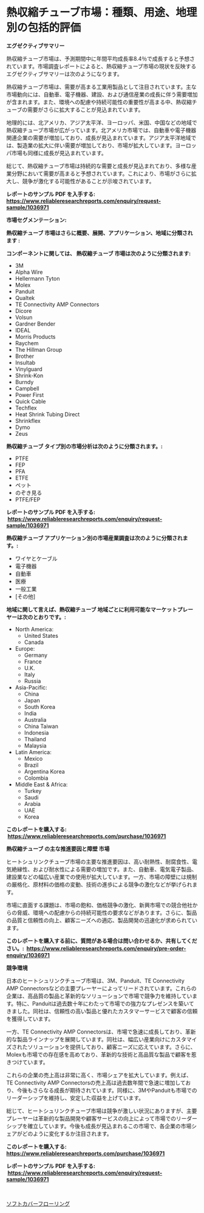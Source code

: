 <p><h1>熱収縮チューブ市場：種類、用途、地理別の包括的評価</h1></p><p><strong>エグゼクティブサマリー</strong></p>
<p><p>熱収縮チューブ市場は、予測期間中に年間平均成長率8.4％で成長すると予想されています。市場調査レポートによると、熱収縮チューブ市場の現状を反映するエグゼクティブサマリーは次のようになります。</p><p>熱収縮チューブ市場は、需要が高まる工業用製品として注目されています。主な市場動向には、自動車、電子機器、建設、および通信産業の成長に伴う需要増加が含まれます。また、環境への配慮や持続可能性の重要性が高まる中、熱収縮チューブの需要がさらに拡大することが見込まれています。</p><p>地理的には、北アメリカ、アジア太平洋、ヨーロッパ、米国、中国などの地域で熱収縮チューブ市場が広がっています。北アメリカ市場では、自動車や電子機器関連企業の需要が増加しており、成長が見込まれています。アジア太平洋地域では、製造業の拡大に伴い需要が増加しており、市場が拡大しています。ヨーロッパ市場も同様に成長が見込まれています。</p><p>総じて、熱収縮チューブ市場は持続的な需要と成長が見込まれており、多様な産業分野において需要が高まると予想されています。これにより、市場がさらに拡大し、競争が激化する可能性があることが示唆されています。</p></p>
<p><strong>レポートのサンプル PDF を入手する: <a href="https://www.reliableresearchreports.com/enquiry/request-sample/1036971">https://www.reliableresearchreports.com/enquiry/request-sample/1036971</a></strong></p>
<p><strong>市場セグメンテーション:</strong></p>
<p><strong> 熱収縮チューブ 市場はさらに概要、展開、アプリケーション、地域に分類されます :</strong></p>
<p><strong>コンポーネントに関しては、 熱収縮チューブ 市場は次のように分類されます: &nbsp;</strong></p>
<p><ul><li>3M</li><li>Alpha Wire</li><li>Hellermann Tyton</li><li>Molex</li><li>Panduit</li><li>Qualtek</li><li>TE Connectivity AMP Connectors</li><li>Dicore</li><li>Volsun</li><li>Gardner Bender</li><li>IDEAL</li><li>Morris Products</li><li>Raychem</li><li>The Hillman Group</li><li>Brother</li><li>Insultab</li><li>Vinylguard</li><li>Shrink-Kon</li><li>Burndy</li><li>Campbell</li><li>Power First</li><li>Quick Cable</li><li>Techflex</li><li>Heat Shrink Tubing Direct</li><li>Shrinkflex</li><li>Dymo</li><li>Zeus</li></ul></p>
<p><strong> 熱収縮チューブ タイプ別の市場分析は次のように分類されます。:</strong></p>
<p><ul><li>PTFE</li><li>FEP</li><li>PFA</li><li>ETFE</li><li>ペット</li><li>のぞき見る</li><li>PTFE/FEP</li></ul></p>
<p><strong>レポートのサンプル PDF を入手する: &nbsp;<a href="https://www.reliableresearchreports.com/enquiry/request-sample/1036971">https://www.reliableresearchreports.com/enquiry/request-sample/1036971</a></strong></p>
<p><strong> 熱収縮チューブ アプリケーション別の市場産業調査は次のように分類されます。:</strong></p>
<p><ul><li>ワイヤとケーブル</li><li>電子機器</li><li>自動車</li><li>医療</li><li>一般工業</li><li>[その他]</li></ul></p>
<p><strong>地域に関して言えば、熱収縮チューブ 地域ごとに利用可能なマーケットプレーヤーは次のとおりです。:</strong></p>
<p><ul>
    <li>
        North America:
        <ul>
            <li>United States</li>
            <li>Canada</li>
        </ul>
    </li>
    <li>
        Europe:
        <ul>
            <li>Germany</li>
            <li>France</li>
            <li>U.K.</li>
            <li>Italy</li>
            <li>Russia</li>
        </ul>
    </li>
    <li>
        Asia-Pacific:
        <ul>
            <li>China</li>
            <li>Japan</li>
            <li>South Korea</li>
            <li>India</li>
            <li>Australia</li>
            <li>China Taiwan</li>
            <li>Indonesia</li>
            <li>Thailand</li>
            <li>Malaysia</li>
        </ul>
    </li>
    <li>
        Latin America:
        <ul>
            <li>Mexico</li>
            <li>Brazil</li>
            <li>Argentina Korea</li>
            <li>Colombia</li>
        </ul>
    </li>
    <li>
        Middle East & Africa:
        <ul>
            <li>Turkey</li>
            <li>Saudi</li>
            <li>Arabia</li>
            <li>UAE</li>
            <li>Korea</li>
        </ul>
    </li>
    </ul></p>
<p><strong>このレポートを購入する: &nbsp;<a href="https://www.reliableresearchreports.com/purchase/1036971">https://www.reliableresearchreports.com/purchase/1036971</a></strong></p>
<p><strong>熱収縮チューブ の主な推進要因と障壁 市場</strong></p>
<p><p>ヒートシュリンクチューブ市場の主要な推進要因は、高い耐熱性、耐腐食性、電気絶縁性、および耐水性による需要の増加です。また、自動車、電気電子製品、建設業などの幅広い産業での使用が拡大しています。一方、市場の障壁には規制の厳格化、原材料の価格の変動、技術の進歩による競争の激化などが挙げられます。</p><p>市場に直面する課題は、市場の飽和、価格競争の激化、新興市場での競合他社からの脅威、環境への配慮からの持続可能性の要求などがあります。さらに、製品の品質と信頼性の向上、顧客ニーズへの適応、製品開発の迅速化が求められています。</p></p>
<p><strong>このレポートを購入する前に、質問がある場合は問い合わせるか、共有してください。:&nbsp; <a href="https://www.reliableresearchreports.com/enquiry/pre-order-enquiry/1036971">https://www.reliableresearchreports.com/enquiry/pre-order-enquiry/1036971</a></strong></p>
<p><strong>競争環境</strong></p>
<p><p>日本のヒートシュリンクチューブ市場は、3M、Panduit、TE Connectivity AMP Connectorsなどの主要プレーヤーによってリードされています。これらの企業は、高品質の製品と革新的なソリューションで市場で競争力を維持しています。特に、Panduitは過去数十年にわたって市場での強力なプレゼンスを築いてきました。同社は、信頼性の高い製品と優れたカスタマーサービスで顧客の信頼を獲得しています。</p><p>一方、TE Connectivity AMP Connectorsは、市場で急速に成長しており、革新的な製品ラインナップを展開しています。同社は、幅広い産業向けにカスタマイズされたソリューションを提供しており、顧客ニーズに応えています。さらに、Molexも市場での存在感を高めており、革新的な技術と高品質な製品で顧客を惹きつけています。</p><p>これらの企業の売上高は非常に高く、市場シェアを拡大しています。例えば、TE Connectivity AMP Connectorsの売上高は過去数年間で急速に増加しており、今後もさらなる成長が期待されています。同様に、3MやPanduitも市場でのリーダーシップを維持し、安定した収益を上げています。</p><p>総じて、ヒートシュリンクチューブ市場は競争が激しい状況にありますが、主要プレーヤーは革新的な製品開発や顧客サービスの向上によって市場でのリーダーシップを確立しています。今後も成長が見込まれるこの市場で、各企業の市場シェアがどのように変化するか注目されます。</p></p>
<p><strong>このレポートを購入する: &nbsp; <a href="https://www.reliableresearchreports.com/purchase/1036971">https://www.reliableresearchreports.com/purchase/1036971</a></strong></p>
<p><strong>レポートのサンプル PDF を入手する: &nbsp;<a href="https://www.reliableresearchreports.com/enquiry/request-sample/1036971">https://www.reliableresearchreports.com/enquiry/request-sample/1036971</a></strong><strong></strong></p>
<p>&nbsp;</p>
<p><p><a href="https://github.com/one-cool-chick/Market-Research-Report-List-1/blob/main/369680817668.md">ソフトカバーフローリング</a></p></p>
